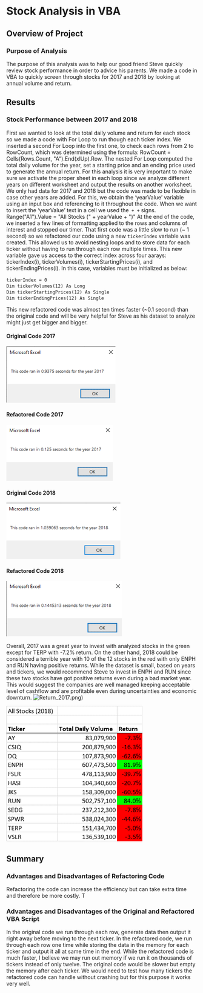 # Stock Analysis in VBA

## Overview of Project

### Purpose of Analysis
The purpose of this analysis was to help our good friend Steve quickly review stock performance in order to advice his parents. We made a code in VBA to quickly screen through stocks for 2017 and 2018 by looking at annual volume and return.

## Results

### Stock Performance between 2017 and 2018
First we wanted to look at the total daily volume and return for each stock so we made a code with For Loop to run though each ticker index. We inserted a second For Loop into the first one, to check each rows from 2 to RowCount, which was determined using the formula: RowCount = Cells(Rows.Count, "A").End(xlUp).Row. The nested For Loop computed the total daily volume for the year, set a starting price and an ending price used to generate the annual return.
For this analysis it is very important to make sure we activate the proper sheet in each loop since we analyze different years on different worksheet and output the results on another worksheet. We only had data for 2017 and 2018 but the code was made to be flexible in case other years are added. For this, we obtain the ‘yearValue’ variable using an input box and referencing to it throughout the code. When we want to insert the ‘yearValue’ text in a cell we used the` + +` signs. 
Range("A1").Value = "All Stocks (" + yearValue + ")"
At the end of the code, we inserted a few lines of formatting applied to the rows and columns of interest and stopped our timer.
That first code was a little slow to run (~ 1 second) so we refactored our code using a new `tickerIndex` variable was created. This allowed us to avoid nesting loops and to store data for each ticker without having to run through each row multiple times. This new variable gave us access to the correct index across four aarays: tickerIndex(i), tickerVolumes(i), tickerStartingPrices(i), and tickerEndingPrices(i). In this case, variables must be initialized as below:
```
tickerIndex = 0
Dim tickerVolumes(12) As Long
Dim tickerStartingPrices(12) As Single
Dim tickerEndingPrices(12) As Single
```
This new refactored code was almost ten times faster (~0.1 second) than the original code and will be very helpful for Steve as his dataset to analyze might just get bigger and bigger. 

#### Original Code 2017
![Code1_2017](Resources/Code1_2017.png)
#### Refactored Code 2017
![VBA_Challenge_2017](Resources/VBA_Challenge_2017.png)
#### Original Code 2018
![Code1_2018](Resources/Code1_2018.png)
#### Refactored Code 2018
![VBA_Challenge_2018](Resources/VBA_Challenge_2018.png)



Overall, 2017 was a great year to invest with analyzed stocks in the green except for TERP with -7.2% return. On the other hand, 2018 could be considered a terrible year with 10 of the 12 stocks in the red with only ENPH and RUN having positive returns. While the dataset is small, based on years and tickers, we would recommend Steve to invest in ENPH and RUN since these two stocks have got positive returns even during a bad market year. This would suggest the companies are well managed keeping acceptable level of cashflow and are profitable even during uncertainties and economic downturn. 
![Return_2017](Resources/Return_2017).png)

![Return_2018](Resources/Return_2018.png)

## Summary

### Advantages and Disadvantages of Refactoring Code
Refactoring the code can increase the efficiency but can take extra time and therefore be more costly. T

### Advantages and Disadvantages of the Original and Refactored VBA Script

In the original code we run through each row, generate data then output it right away before moving to the next ticker. In the refactored code, we run through each row one time while storing the data in the memory for each ticker and output it all at same time in the end. While the refactored code is much faster, I believe we may run out memory if we run it on thousands of tickers instead of only twelve. The original code would be slower but empty the memory after each ticker. We would need to test how many tickers the refactored code can handle without crashing but for this purpose it works very well.
